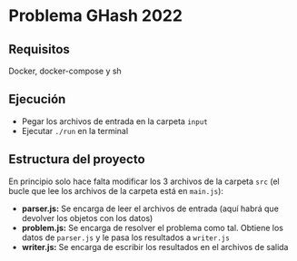 # Problema GHash 2022

## Requisitos

Docker, docker-compose y sh

## Ejecución

- Pegar los archivos de entrada en la carpeta `input`
- Ejecutar `./run` en la terminal

## Estructura del proyecto

En principio solo hace falta modificar los 3 archivos de la carpeta `src` (el bucle que lee los archivos de la carpeta está en `main.js`):

- **parser.js:** Se encarga de leer el archivos de entrada (aquí habrá que devolver los objetos con los datos)
- **problem.js:** Se encarga de resolver el problema como tal. Obtiene los datos de `parser.js` y le pasa los resultados a `writer.js`
- **writer.js:** Se encarga de escribir los resultados en el archivos de salida
